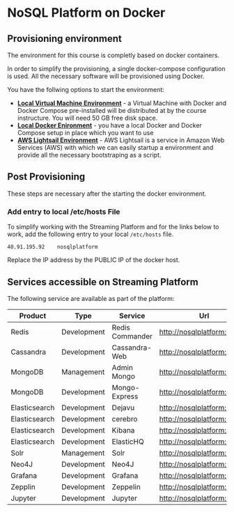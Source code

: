 # NoSQL Platform on Docker

## Provisioning environment
The environment for this course is completly based on docker containers. 

In order to simplify the provisioning, a single docker-compose configuration is used. All the necessary software will be provisioned using Docker. 

You have the follwing options to start the environment:

 * [**Local Virtual Machine Environment**](./LocalVirtualMachine.md) - a Virtual Machine with Docker and Docker Compose pre-installed will be distributed at by the course instructure. You will need 50 GB free disk space.
 * [**Local Docker Enironment**](./LocalDocker.md) - you have a local Docker and Docker Compose setup in place which you want to use
 * [**AWS Lightsail Environment**](./Lightsail.md) - AWS Lightsail is a service in Amazon Web Services (AWS) with which we can easily startup a environment and provide all the necessary bootstraping as a script.


## Post Provisioning

These steps are necessary after the starting the docker environment. 

### Add entry to local /etc/hosts File
To simplify working with the Streaming Platform and for the links below to work, add the following entry to your local `/etc/hosts` file. 

```
40.91.195.92	nosqlplatform
```

Replace the IP address by the PUBLIC IP of the docker host. 

## Services accessible on Streaming Platform
The following service are available as part of the platform:

Product | Type | Service | Url
------|------| --------| ----
Redis | Development | Redis Commander | <http://nosqlplatform:38083>
Cassandra | Development | Cassandra-Web | <http://nosqlplatform:33000>
MongoDB | Management | Admin Mongo | <http://nosqlplatform:31234>
MongoDB | Development | Mongo-Express | <http://nosqlplatform:38082>
Elasticsearch | Development | Dejavu | <http://nosqlplatform:1358>
Elasticsearch | Development | cerebro | <http://nosqlplatform:39000>
Elasticsearch | Development | Kibana | <http://nosqlplatform:5601>
Elasticsearch | Development | ElasticHQ | <http://nosqlplatform:35000>
Solr | Management | Solr | <http://nosqlplatform:8983>
Neo4J | Development | Neo4J | <http://nosqlplatform:7474>
Grafana | Development | Grafana | <http://nosqlplatform:3010>
Zepplin | Development | Zeppelin | <http://nosqlplatform:38081>
Jupyter | Development | Jupyter | <http://nosqlplatform:10000>


